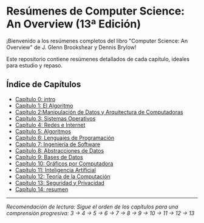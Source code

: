# Resúmenes de Computer Science: An Overview (13ª Edición)

¡Bienvenido a los resúmenes completos del libro "Computer Science: An Overview" de J. Glenn Brookshear y Dennis Brylow!

Este repositorio contiene resúmenes detallados de cada capítulo, ideales para estudio y repaso.

## Índice de Capítulos
*   [Capítulo 0: intro](intro.md)
*   [Capítulo 1: El Algoritmo](tema1.md)
*   [Capítulo 2:Manipulación de Datos y Arquitectura de Computadoras](tema2.md)
*   [Capítulo 3: Sistemas Operativos](tema3.md)
*   [Capítulo 4: Redes e Internet](tema4.md)
*   [Capítulo 5: Algoritmos](tema5.md)
*   [Capítulo 6: Lenguajes de Programación](tema6.md)
*   [Capítulo 7: Ingeniería de Software](tema7.md)
*   [Capítulo 8: Abstracciones de Datos](tema8.md)
*   [Capítulo 9: Bases de Datos](tema9.md)
*   [Capítulo 10: Gráficos por Computadora](tema10.md)
*   [Capítulo 11: Inteligencia Artificial](tema11.md)
*   [Capítulo 12: Teoría de la Computación](tema12.md)
*   [Capítulo 13: Seguridad y Privacidad](tema13.md)
*   [Capítulo 14: resumen](1tema0.md)
---
*Recomendación de lectura: Sigue el orden de los capítulos para una comprensión progresiva: 3 → 4 → 5 → 6 → 7 → 8 → 9 → 10 → 11 → 12 → 13*